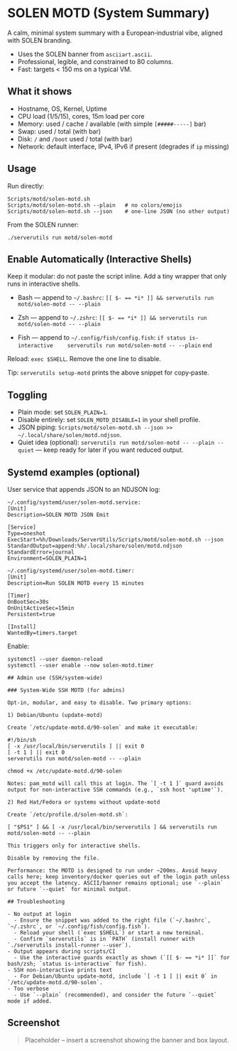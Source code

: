 # SOLEN MOTD (System Summary)

A calm, minimal system summary with a European‑industrial vibe, aligned with SOLEN branding.

- Uses the SOLEN banner from `asciiart.ascii`.
- Professional, legible, and constrained to 80 columns.
- Fast: targets < 150 ms on a typical VM.

## What it shows

- Hostname, OS, Kernel, Uptime
- CPU load (1/5/15), cores, 15m load per core
- Memory: used / cache / available (with simple `[#####-----]` bar)
- Swap: used / total (with bar)
- Disk: `/` and `/boot` used / total (with bar)
- Network: default interface, IPv4, IPv6 if present (degrades if `ip` missing)

## Usage

Run directly:

```
Scripts/motd/solen-motd.sh
Scripts/motd/solen-motd.sh --plain   # no colors/emojis
Scripts/motd/solen-motd.sh --json    # one-line JSON (no other output)
```

From the SOLEN runner:

```
./serverutils run motd/solen-motd
```

## Enable Automatically (Interactive Shells)

Keep it modular: do not paste the script inline. Add a tiny wrapper that only runs in interactive shells.

- Bash — append to `~/.bashrc`:
  `[[ $- == *i* ]] && serverutils run motd/solen-motd -- --plain`

- Zsh — append to `~/.zshrc`:
  `[[ $- == *i* ]] && serverutils run motd/solen-motd -- --plain`

- Fish — append to `~/.config/fish/config.fish`:
  `if status is-interactive`
  `    serverutils run motd/solen-motd -- --plain`
  `end`

Reload: `exec $SHELL`. Remove the one line to disable.

Tip: `serverutils setup-motd` prints the above snippet for copy‑paste.

## Toggling

- Plain mode: set `SOLEN_PLAIN=1`.
- Disable entirely: set `SOLEN_MOTD_DISABLE=1` in your shell profile.
- JSON piping: `Scripts/motd/solen-motd.sh --json >> ~/.local/share/solen/motd.ndjson`.
- Quiet idea (optional): `serverutils run motd/solen-motd -- --plain --quiet` — keep ready for later if you want reduced output.

## Systemd examples (optional)

User service that appends JSON to an NDJSON log:

```
~/.config/systemd/user/solen-motd.service:
[Unit]
Description=SOLEN MOTD JSON Emit

[Service]
Type=oneshot
ExecStart=%h/Downloads/ServerUtils/Scripts/motd/solen-motd.sh --json
StandardOutput=append:%h/.local/share/solen/motd.ndjson
StandardError=journal
Environment=SOLEN_PLAIN=1

~/.config/systemd/user/solen-motd.timer:
[Unit]
Description=Run SOLEN MOTD every 15 minutes

[Timer]
OnBootSec=30s
OnUnitActiveSec=15min
Persistent=true

[Install]
WantedBy=timers.target
```

Enable:

```
systemctl --user daemon-reload
systemctl --user enable --now solen-motd.timer

## Admin use (SSH/system‑wide)

### System-Wide SSH MOTD (for admins)

Opt‑in, modular, and easy to disable. Two primary options:

1) Debian/Ubuntu (update‑motd)

Create `/etc/update-motd.d/90-solen` and make it executable:

#!/bin/sh
[ -x /usr/local/bin/serverutils ] || exit 0
[ -t 1 ] || exit 0
serverutils run motd/solen-motd -- --plain

chmod +x /etc/update-motd.d/90-solen

Notes: pam_motd will call this at login. The `[ -t 1 ]` guard avoids output for non-interactive SSH commands (e.g., `ssh host 'uptime'`).

2) Red Hat/Fedora or systems without update‑motd

Create `/etc/profile.d/solen-motd.sh`:

[ "$PS1" ] && [ -x /usr/local/bin/serverutils ] && serverutils run motd/solen-motd -- --plain

This triggers only for interactive shells.

Disable by removing the file.

Performance: the MOTD is designed to run under ~200ms. Avoid heavy calls here; keep inventory/docker queries out of the login path unless you accept the latency. ASCII/banner remains optional; use `--plain` or future `--quiet` for minimal output.

## Troubleshooting

- No output at login
  - Ensure the snippet was added to the right file (`~/.bashrc`, `~/.zshrc`, or `~/.config/fish/config.fish`).
  - Reload your shell (`exec $SHELL`) or start a new terminal.
  - Confirm `serverutils` is in `PATH` (install runner with `./serverutils install-runner --user`).
- Output appears during scripts/CI
  - Use the interactive guards exactly as shown (`[[ $- == *i* ]]` for bash/zsh; `status is-interactive` for fish).
- SSH non‑interactive prints text
  - For Debian/Ubuntu update‑motd, include `[ -t 1 ] || exit 0` in `/etc/update-motd.d/90-solen`.
- Too verbose
  - Use `--plain` (recommended), and consider the future `--quiet` mode if added.
```

## Screenshot

> Placeholder – insert a screenshot showing the banner and box layout.
